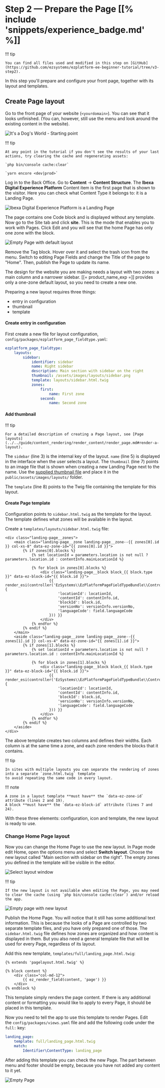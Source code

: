 # Step 2 — Prepare the Page [[% include 'snippets/experience_badge.md' %]]

!!! tip

    You can find all files used and modified in this step on [GitHub](https://github.com/ezsystems/ezplatform-ee-beginner-tutorial/tree/v3-step2).

In this step you'll prepare and configure your front page, together with its layout and templates.

## Create Page layout

Go to the front page of your website (`<yourdomain>`). You can see that it looks unfinished. (You can, however, still use the menu and look around the existing content in the website).

![It's a Dog's World - Starting point](img/enterprise_tut_starting_point.png "It's a Dog's World - Starting point")

!!! tip

    At any point in the tutorial if you don't see the results of your last actions, try clearing the cache and regenerating assets:

    `php bin/console cache:clear`

    `yarn encore <dev|prod>`

Log in to the Back Office. Go to **Content** -> **Content Structure**.
The **Ibexa Digital Experience Platform** Content item is the first page that is shown to the visitor.
Here you can check what Content Type it belongs to: it is a Landing Page.

![Ibexa Digital Experience Platform is a Landing Page](img/enterprise_tut_home_is_an_lp.png)

The page contains one Code block and is displayed without any template.
Now go to the Site tab and click **site**. This is the mode that enables you to work with Pages. Click Edit and you will see that the home Page has only one zone with the block.

![Empty Page with default layout](img/enterprise_tut_empty_single_block.png)

Remove the Tag block. Hover over it and select the trash icon from the menu.
Switch to editing Page Fields and change the Title of the page to "Home".
Then, publish the Page to update its name.

The design for the website you are making needs a layout with two zones: a main column and a narrower sidebar.
[[= product_name_exp =]] provides only a one-zone default layout, so you need to create a new one.

Preparing a new layout requires three things:

- entry in configuration
- thumbnail
- template

#### Create entry in configuration

First create a new file for layout configuration, `config/packages/ezplatform_page_fieldtype.yaml`:

``` yaml hl_lines="3 5 7 8"
ezplatform_page_fieldtype:
    layouts:
        sidebar:
            identifier: sidebar
            name: Right sidebar
            description: Main section with sidebar on the right
            thumbnail: /assets/images/layouts/sidebar.png
            template: layouts/sidebar.html.twig
            zones:
                first:
                    name: First zone
                second:
                    name: Second zone
```

#### Add thumbnail

!!! tip

    For a detailed description of creating a Page layout, see [Page layouts](../../guide/content_rendering/render_content/render_page.md#render-a-layout).

The `sidebar` (line 3) is the internal key of the layout. `name` (line 5) is displayed in the interface when the user selects a layout.
The `thumbnail` (line 7) points to an image file that is shown when creating a new Landing Page next to the name.
Use the [supplied thumbnail file](https://github.com/ezsystems/ezplatform-ee-beginner-tutorial/blob/v3-step2/public/assets/images/layouts/sidebar.png) and place it in the `public/assets/images/layouts/` folder.

The `template` (line 8) points to the Twig file containing the template for this layout.

#### Create Page template

Configuration points to `sidebar.html.twig` as the template for the layout.
The template defines what zones will be available in the layout.

Create a `templates/layouts/sidebar.html.twig` file:

``` html+twig hl_lines="2 7 19 24"
<div class="landing-page__zones">
    <main class="landing-page__zone landing-page__zone--{{ zones[0].id }} col-xs-8" data-ez-zone-id="{{ zones[0].id }}">
        {% if zones[0].blocks %}
            {% set locationId = parameters.location is not null ? parameters.location.id : contentInfo.mainLocationId %}

            {% for block in zones[0].blocks %}
                <div class="landing-page__block block_{{ block.type }}" data-ez-block-id="{{ block.id }}">
                    {{ render_esi(controller('EzSystems\\EzPlatformPageFieldTypeBundle\\Controller\\BlockController::renderAction', {
                        'locationId': locationId,
                        'contentId': contentInfo.id,
                        'blockId': block.id,
                        'versionNo': versionInfo.versionNo,
                        'languageCode': field.languageCode
                    })) }}
                </div>
            {% endfor %}
        {% endif %}
    </main>
    <aside class="landing-page__zone landing-page__zone--{{ zones[1].id }} col-xs-4" data-ez-zone-id="{{ zones[1].id }}">
        {% if zones[1].blocks %}
            {% set locationId = parameters.location is not null ? parameters.location.id : contentInfo.mainLocationId %}

            {% for block in zones[1].blocks %}
                <div class="landing-page__block block_{{ block.type }}" data-ez-block-id="{{ block.id }}">
                    {{ render_esi(controller('EzSystems\\EzPlatformPageFieldTypeBundle\\Controller\\BlockController::renderAction', {
                        'locationId': locationId,
                        'contentId': contentInfo.id,
                        'blockId': block.id,
                        'versionNo': versionInfo.versionNo,
                        'languageCode': field.languageCode
                    })) }}
                </div>
            {% endfor %}
        {% endif %}
    </aside>
</div>
```

The above template creates two columns and defines their widths. Each column is at the same time a zone, and each zone renders the blocks that it contains.

!!! tip

    In sites with multiple layouts you can separate the rendering of zones into a separate `zone.html.twig` template
    to avoid repeating the same code in every layout.

!!! note

    A zone in a layout template **must have** the `data-ez-zone-id` attribute (lines 2 and 19).
    A block **must have** the `data-ez-block-id` attribute (lines 7 and 24).

With these three elements: configuration, icon and template, the new layout is ready to use.

### Change Home Page layout

Now you can change the Home Page to use the new layout. In Page mode edit Home, open the options menu and select **Switch layout**.
Choose the new layout called "Main section with sidebar on the right".
The empty zones you defined in the template will be visible in the editor.

![Select layout window](img/enterprise_tut_select_layout.png)

!!! tip

    If the new layout is not available when editing the Page, you may need to clear the cache (using `php bin/console cache:clear`) and/or reload the app.

![Empty page with new layout](img/enterprise_tut_new_layout.png)

Publish the Home Page. You will notice that it still has some additional text information.
This is because the looks of a Page are controlled by two separate template files, and you have only prepared one of those.
The `sidebar.html.twig` file defines how zones are organized and how content is displayed in them.
But you also need a general template file that will be used for every Page, regardless of its layout.

Add this new template, `templates/full/landing_page.html.twig`:

``` html+twig
{% extends 'pagelayout.html.twig' %}

{% block content %}
    <div class="col-md-12">
        {{ ez_render_field(content, 'page') }}
    </div>
{% endblock %}
```

This template simply renders the page content. If there is any additional content or formatting you would like to apply to every Page, it should be placed in this template.

Now you need to tell the app to use this template to render Pages.
Edit the `config/packages/views.yaml` file and add the following code under the `full:` key:

``` yaml
landing_page:
    template: full/landing_page.html.twig
    match:
        Identifier\ContentType: landing_page
```

After adding this template you can check the new Page.
The part between menu and footer should be empty, because you have not added any content to it yet.

![Empty Page](img/enterprise_tut_empty_page.png)
